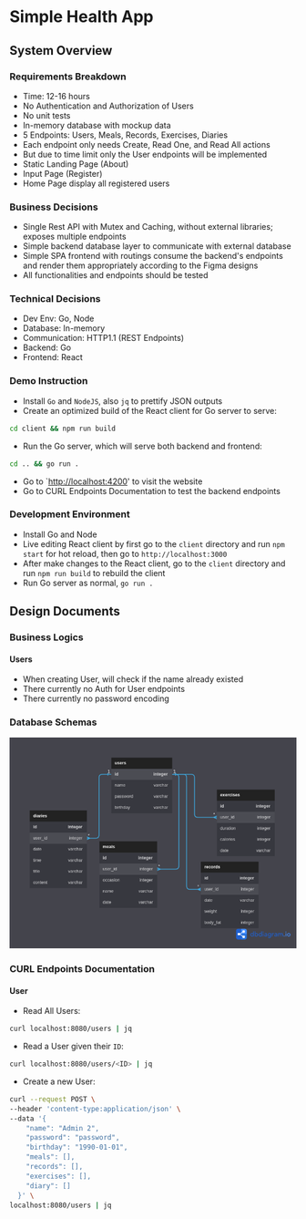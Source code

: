 # Simple Health App

## System Overview

### Requirements Breakdown

- Time: 12-16 hours
- No Authentication and Authorization of Users
- No unit tests
- In-memory database with mockup data
- 5 Endpoints: Users, Meals, Records, Exercises, Diaries
- Each endpoint only needs Create, Read One, and Read All actions
- But due to time limit only the User endpoints will be implemented
- Static Landing Page (About)
- Input Page (Register)
- Home Page display all registered users

### Business Decisions

- Single Rest API with Mutex and Caching, without external libraries; exposes multiple endpoints
- Simple backend database layer to communicate with external database
- Simple SPA frontend with routings consume the backend's endpoints and render them appropriately according to the Figma designs
- All functionalities and endpoints should be tested

### Technical Decisions

- Dev Env: Go, Node
- Database: In-memory
- Communication: HTTP1.1 (REST Endpoints)
- Backend: Go
- Frontend: React

### Demo Instruction

- Install `Go` and `NodeJS`, also `jq` to prettify JSON outputs
- Create an optimized build of the React client for Go server to serve:

```bash
cd client && npm run build
```

- Run the Go server, which will serve both backend and frontend:

```bash
cd .. && go run .
```

- Go to `<http://localhost:4200>' to visit the website
- Go to CURL Endpoints Documentation to test the backend endpoints

### Development Environment

- Install Go and Node
- Live editing React client by first go to the `client` directory and run `npm start` for hot reload, then go to `http://localhost:3000`
- After make changes to the React client, go to the `client` directory and run `npm run build` to rebuild the client
- Run Go server as normal, `go run .`

## Design Documents

### Business Logics

#### Users

- When creating User, will check if the name already existed
- There currently no Auth for User endpoints
- There currently no password encoding

### Database Schemas

![Database Schemas](./design/database/uml.png)

### CURL Endpoints Documentation

#### User

- Read All Users:

```bash
curl localhost:8080/users | jq
```

- Read a User given their `ID`:

```bash
curl localhost:8080/users/<ID> | jq
```

- Create a new User:

```bash
curl --request POST \
--header 'content-type:application/json' \
--data '{
    "name": "Admin 2",
    "password": "password",
    "birthday": "1990-01-01",
    "meals": [],
    "records": [],
    "exercises": [],
    "diary": []
  }' \
localhost:8080/users | jq
```
